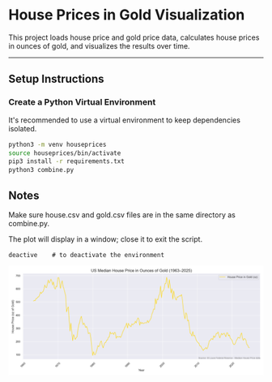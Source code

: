 # House Prices in Gold Visualization

This project loads house price and gold price data, calculates house prices in ounces of gold, and visualizes the results over time.

---

## Setup Instructions

### Create a Python Virtual Environment

It's recommended to use a virtual environment to keep dependencies isolated.

```bash
python3 -m venv houseprices
source houseprices/bin/activate
pip3 install -r requirements.txt
python3 combine.py
```
## Notes
Make sure house.csv and gold.csv files are in the same directory as combine.py.

The plot will display in a window; close it to exit the script.
```
deactive    # to deactivate the environment
```
![House Prices in Gold](house_prices_in_gold.png)
